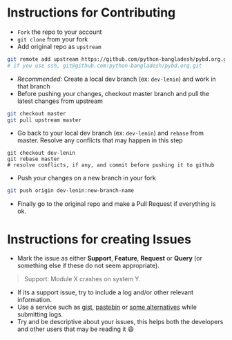 # Instructions for Contributing

* `Fork` the repo to your account
* `git clone` from your fork
* Add original repo as `upstream`
```bash
git remote add upstream https://github.com/python-bangladesh/pybd.org.git
# if you use ssh, git@github.com:python-bangladesh/pybd.org.git
```
* *Recommended:* Create a local dev branch (ex: `dev-lenin`) and work in that branch
* Before pushing your changes, checkout master branch and pull the latest changes from upstream
```bash
git checkout master
git pull upstream master
```
* Go back to your local dev branch (ex: `dev-lenin`) and `rebase` from master. Resolve any conflicts that may happen in this step
```back
git checkout dev-lenin
git rebase master
# resolve conflicts, if any, and commit before pushing it to github
```
* Push your changes on a new branch in your fork
```bash
git push origin dev-lenin:new-branch-name
```
* Finally go to the original repo and make a Pull Request if everything is ok.

# Instructions for creating Issues
* Mark the issue as either **Support**, **Feature**, **Request** or **Query** (or something else if these do not seem appropriate).

> Support: Module X crashes on system Y.

* If its a support issue, try to include a log and/or other relevant information.
* Use a service such as [gist], [pastebin] or [some alternatives][1] while submitting logs.
* Try and be descriptive about your issues, this helps both the developers and other users that may be reading it :smile:

[gist]: https://gist.github.com
[pastebin]: https://pastebin.com
[1]: http://dpaste.com/
